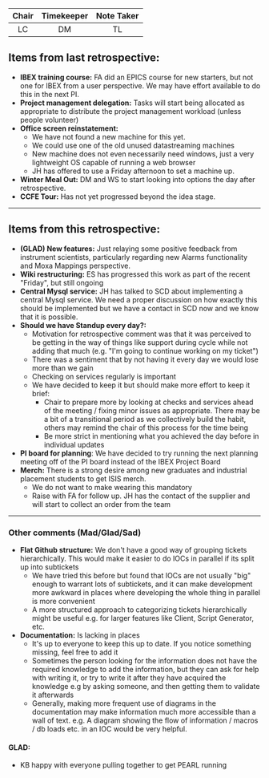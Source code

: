 | Chair      | Timekeeper | Note Taker |
| :--------:   | :---------: | :----------: |
| LC | DM | TL |

## Items from last retrospective:
- **IBEX training course:** FA did an EPICS course for new starters, but not one for IBEX from a user perspective. We may have effort available to do this in the next PI.
- **Project management delegation:** Tasks will start being allocated as appropriate to distribute the project management workload (unless people volunteer)
- **Office screen reinstatement:** 
    - We have not found a new machine for this yet. 
    - We could use one of the old unused datastreaming machines
    - New machine does not even necessarily need windows, just a very lightweight OS capable of running a web browser 
    - JH has offered to use a Friday afternoon to set a machine up.
- **Winter Meal Out:** DM and WS to start looking into options the day after retrospective.
- **CCFE Tour:** Has not yet progressed beyond the idea stage.

***

## Items from this retrospective:
- **(GLAD) New features:** Just relaying some positive feedback from instrument scientists, particularly regarding new Alarms functionality and Moxa Mappings perspective.
- **Wiki restructuring:** ES has progressed this work as part of the recent "Friday", but still ongoing
- **Central Mysql service:** JH has talked to SCD about implementing a central Mysql service. We need a proper discussion on how exactly this should be implemented but we have a contact in SCD now and we know that it is possible.
- **Should we have Standup every day?:** 
    - Motivation for retrospective comment was that it was perceived to be getting in the way of things like support during cycle while not adding that much (e.g. "I'm going to continue working on my ticket")
    - There was a sentiment that by not having it every day we would lose more than we gain
    - Checking on services regularly is important
    - We have decided to keep it but should make more effort to keep it brief:
        - Chair to prepare more by looking at checks and services ahead of the meeting / fixing minor issues as appropriate. There may be a bit of a transitional period as we collectively build the habit, others may remind the chair of this process for the time being
        - Be more strict in mentioning what you achieved the day before in individual updates
- **PI board for planning**: We have decided to try running the next planning meeting off of the PI board instead of the IBEX Project Board
- **Merch:** There is a strong desire among new graduates and industrial placement students to get ISIS merch. 
    - We do not want to make wearing this mandatory
    - Raise with FA for follow up. JH has the contact of the supplier and will start to collect an order from the team

***

### Other comments (Mad/Glad/Sad)
- **Flat Github structure:** We don't have a good way of grouping tickets hierarchically. This would make it easier to do IOCs in parallel if its split up into subtickets
    - We have tried this before but found that IOCs are not usually "big" enough to warrant lots of subtickets, and it can make development more awkward in places where developing the whole thing in parallel is more convenient
    - A more structured approach to categorizing tickets hierarchically might be useful e.g. for larger features like Client, Script Generator, etc.
- **Documentation:** Is lacking in places
    - It's up to everyone to keep this up to date. If you notice something missing, feel free to add it
    - Sometimes the person looking for the information does not have the required knowledge to add the information, but they can ask for help with writing it, or try to write it after they have acquired the knowledge e.g by asking someone, and then getting them to validate it afterwards
    - Generally, making more frequent use of diagrams in the documentation may make information much more accessible than a wall of text. e.g. A diagram showing the flow of information / macros / db loads etc. in an IOC would be very helpful.

#### GLAD:
- KB happy with everyone pulling together to get PEARL running
